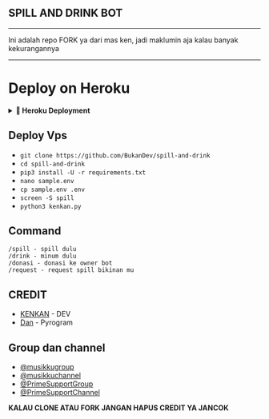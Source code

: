 ## SPILL AND DRINK BOT

___
Ini adalah repo FORK ya dari mas ken, jadi maklumin aja kalau banyak kekurangannya
___

# Deploy on Heroku
<details>
<summary><b> 🚀 Heroku Deployment</b></summary>
<br>

<h3 align="left">Klik Tombol di Bawah ini untuk Deploy di Heroku</h3>
<p align="left"><a href="https://heroku.com/deploy?template=https://github.com/hapisuserbot/spill-and-drink"><img src="https://www.herokucdn.com/deploy/button.png" alt="Deploy to Heroku" target="_blank"/></a></p>
</details>

## Deploy Vps

- `git clone https://github.com/BukanDev/spill-and-drink`
- `cd spill-and-drink`
- `pip3 install -U -r requirements.txt`
- `nano sample.env`
- `cp sample.env .env`
- `screen -S spill`
- `python3 kenkan.py`


## Command

```
/spill - spill dulu
/drink - minum dulu
/donasi - donasi ke owner bot
/request - request spill bikinan mu
```

## CREDIT
- [KENKAN](https://github.com/kenkansaja) - DEV
- [Dan](https://github.com/pyrogram/pyrogram) - Pyrogram

## Group dan channel
- [@musikkugroup](https://t.me/musikkugroup)
- [@musikkuchannel](https://t.me/musikkuchannel)
- [@PrimeSupportGroup](https://t.me/PrimeSupportGroup)
- [@PrimeSupportChannel](https://t.me/PrimeSupportChannel)

**KALAU CLONE ATAU FORK JANGAN HAPUS CREDIT YA JANCOK**
